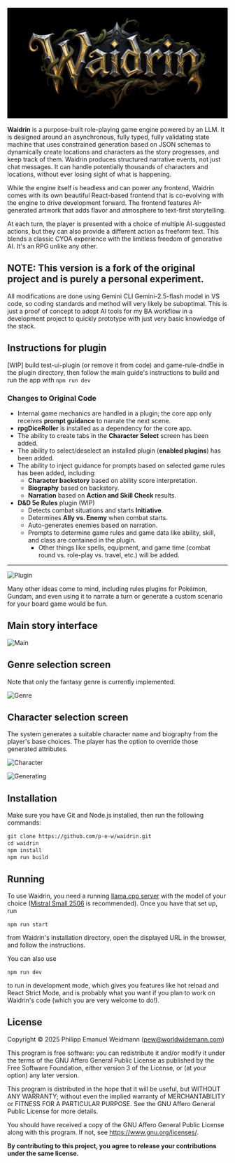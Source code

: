 ![Waidrin](/public/images/logo.png)

**Waidrin** is a purpose-built role-playing game engine powered by an LLM.
It is designed around an asynchronous, fully typed, fully validating state machine
that uses constrained generation based on JSON schemas to dynamically create
locations and characters as the story progresses, and keep track of them.
Waidrin produces structured narrative events, not just chat messages.
It can handle potentially thousands of characters and locations,
without ever losing sight of what is happening.

While the engine itself is headless and can power any frontend, Waidrin comes
with its own beautiful React-based frontend that is co-evolving with the engine
to drive development forward. The frontend features AI-generated artwork
that adds flavor and atmosphere to text-first storytelling.

At each turn, the player is presented with a choice of multiple AI-suggested actions,
but they can also provide a different action as freeform text. This blends a classic
CYOA experience with the limitless freedom of generative AI. It's an RPG unlike
any other.

## NOTE: This version is a fork of the original project and is purely a personal experiment. 
All modifications are done using Gemini CLI Gemini-2.5-flash model in VS code, so coding standards and method will
very likely be suboptimal. This is just a proof of concept to adopt AI tools for my BA workflow
in a development project to quickly prototype with just very basic knowledge of the stack.

## Instructions for plugin
[WIP] build test-ui-plugin (or remove it from code) and game-rule-dnd5e in the plugin directory, then follow the main guide's instructions to build and run the app with `npm run dev`

### Changes to Original Code

* Internal game mechanics are handled in a plugin; the core app only receives **prompt guidance** to narrate the next scene.
* **rpgDiceRoller** is installed as a dependency for the core app.
* The ability to create tabs in the **Character Select** screen has been added.
* The ability to select/deselect an installed plugin (**enabled plugins**) has been added.
* The ability to inject guidance for prompts based on selected game rules has been added, including:
    * **Character backstory** based on ability score interpretation.
    * **Biography** based on backstory.
    * **Narration** based on **Action and Skill Check** results.
* **D&D 5e Rules** plugin (WIP)
    * Detects combat situations and starts **Initiative**.
    * Determines **Ally vs. Enemy** when combat starts.
    * Auto-generates enemies based on narration.
    * Prompts to determine game rules and game data like ability, skill, and class are contained in the plugin.
        * Other things like spells, equipment, and game time (combat round vs. role-play vs. travel, etc.) will be added.

---
![Plugin](https://github.com/user-attachments/assets/cc5cc7cd-4713-49bd-8086-e2f1a4b6f05c)

Many other ideas come to mind, including rules plugins for Pokémon, Gundam, and even using it to narrate a turn or generate a custom scenario for your board game would be fun.


## Main story interface

![Main](https://github.com/user-attachments/assets/f0040c07-86c4-456e-8b3a-c25c7ab85293)


## Genre selection screen

Note that only the fantasy genre is currently implemented.

![Genre](https://github.com/user-attachments/assets/d3d168f6-2d19-4917-8be9-cc3b2869a56a)


## Character selection screen

The system generates a suitable character name and biography from the player's
base choices. The player has the option to override those generated attributes.

![Character](https://github.com/user-attachments/assets/844eb154-4379-4331-8a69-25ff3596695a)

![Generating](https://github.com/user-attachments/assets/22c4e6b3-f891-4c00-a0a8-ce242635660e)


## Installation

Make sure you have Git and Node.js installed, then run the following commands:

```
git clone https://github.com/p-e-w/waidrin.git
cd waidrin
npm install
npm run build
```


## Running

To use Waidrin, you need a running
[llama.cpp server](https://github.com/ggml-org/llama.cpp/tree/master/tools/server)
with the model of your choice
([Mistral Small 2506](https://huggingface.co/bartowski/mistralai_Mistral-Small-3.2-24B-Instruct-2506-GGUF)
is recommended). Once you have that set up, run

```
npm run start
```

from Waidrin's installation directory, open the displayed URL in the browser,
and follow the instructions.

You can also use

```
npm run dev
```

to run in development mode, which gives you features like hot reload and
React Strict Mode, and is probably what you want if you plan to work on
Waidrin's code (which you are very welcome to do!).


## License

Copyright &copy; 2025  Philipp Emanuel Weidmann (<pew@worldwidemann.com>)

This program is free software: you can redistribute it and/or modify
it under the terms of the GNU Affero General Public License as published by
the Free Software Foundation, either version 3 of the License, or
(at your option) any later version.

This program is distributed in the hope that it will be useful,
but WITHOUT ANY WARRANTY; without even the implied warranty of
MERCHANTABILITY or FITNESS FOR A PARTICULAR PURPOSE.  See the
GNU Affero General Public License for more details.

You should have received a copy of the GNU Affero General Public License
along with this program.  If not, see <https://www.gnu.org/licenses/>.

**By contributing to this project, you agree to release your
contributions under the same license.**

